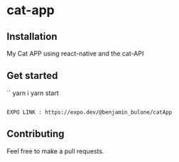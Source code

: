 # cat-app

## Installation

My Cat APP using react-native and the cat-API

## Get started

``
yarn i
yarn start

```

EXPO LINK : https://expo.dev/@benjamin_bulone/catApp
```

## Contributing

Feel free to make a pull requests.
